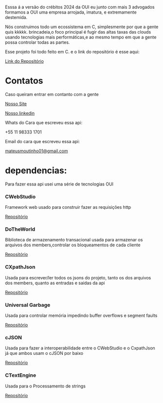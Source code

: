 
Esssa á a versão do crébitos 2024 da OUI 
eu junto com mais 3 advogados formamos a OUI 
uma empresa arrojada, imatura, e extremamente destemida. 

Nós construimos todo um ecossistema em C, simplesmente por que a gente quis kkkkk.
brincadeia,o foco  principal é fugir das altas taxas das clouds usando tecnologias mais performáticas,e ao mesmo tempo em que a gente possa controlar todas as partes.

Esse projeto foi todo feito em  C. e o link do repositório é esse aqui: 


[Link do Repositório](https://github.com/OUIsolutions/rinha-de-back-end-C-OUI-2024)



# Contatos

Caso queiram entrar em contanto com a gente

[Nosso Site](https://oui.tec.br/)

[Nosso linkedin](https://www.linkedin.com/company/oui-tecnologia/)

Whats do Cara que escreveu essa api:

+55 11 98333 1701

Email do cara que escreveu essa api:

mateusmoutinho01@gmail.com

# dependencias:
 
Para fazer essa api usei uma série de tecnologias OUI

### CWebStudio
Framework web usado para construir fazer as requisições http

[Repositório](https://github.com/OUIsolutions/CWebStudio)

### DoTheWorld
Biblioteca de armazenamento transacional usada para armazenar os arquivos
dos members,controlar os bloqueamentos de cada cliente

[Repositório](https://github.com/OUIsolutions/DoTheWorld)

### CXpathJson 
Usada para escrever/ler todos os jsons do projeto, tanto os dos arquivos dos members, quanto as entradas e saidas da api 

[Repositório](https://github.com/OUIsolutions/cxpathjson)

### Universal Garbage
Usada para controlar memória impedindo buffer overflows e segment faults 

[Repositório](https://github.com/OUIsolutions/Universal-Garbage-Colector)

### cJSON 
Usada para fazer a interoperabilidade entre o CWebStudio e o CxpathJson 
já que ambos usam o cJSON por baixo 

[Repositório](https://github.com/DaveGamble/cJSON)

### CTextEngine 
Usada para o Processamento de strings 

[Repositório](https://github.com/OUIsolutions/CTextEngine)

